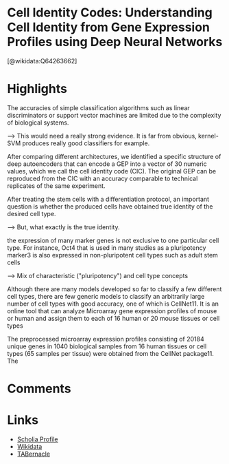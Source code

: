 
Cell Identity Codes: Understanding Cell Identity from Gene Expression Profiles using Deep Neural Networks
=========================================================================================================
  
  [@wikidata:Q64263662]  

# Highlights

The accuracies of simple classification algorithms such as linear discriminators or support vector machines are limited due to the complexity of biological systems.

--> This would need a really strong evidence. It is far from obvious, kernel-SVM produces really good classifiers for example.


After comparing different architectures, we identified a specific structure of deep autoencoders that can encode a GEP into a vector of 30 numeric values, which we call the cell identity code (CIC). The original GEP can be reproduced from the CIC with an accuracy comparable to technical replicates of the same experiment.

After treating the stem cells with a differentiation protocol, an important question is whether the produced cells have obtained true identity of the desired cell type.

--> But, what exactly is the true identity.

the expression of many marker genes is not exclusive to one particular cell type. For instance, Oct4 that is used in many studies as a pluripotency marker3 is also expressed in non-pluripotent cell types such as adult stem cells

--> Mix of characteristic ("pluripotency") and cell type concepts

Although there are many models developed so far to classify a few different cell types, there are few generic
models to classify an arbitrarily large number of cell types with good accuracy, one of which is CellNet11. It is an online tool that can analyze Microarray gene expression profiles of mouse or human and assign them to each of 16 human or 20 mouse tissues or cell types


The preprocessed microarray expression profiles consisting of 20184 unique genes in 1040 biological samples from 16 human tissues or cell types (65 samples per tissue) were obtained from the CellNet package11. The


# Comments

# Links
  
 * [Scholia Profile](https://scholia.toolforge.org/work/Q64263662)  
 * [Wikidata](https://www.wikidata.org/wiki/Q64263662)  
 * [TABernacle](https://tabernacle.toolforge.org/?#/tab/manual/Q64263662/P921%3BP4510)  
